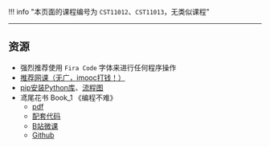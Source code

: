 !!! info "本页面的课程编号为 `CST11012`、`CST11013`，无类似课程"

---

## 资源
- 强烈推荐使用 `Fira Code` 字体来进行任何程序操作
- [推荐网课（无广，imooc打钱！）](https://www.imooc.com/learn/1261)  
- [pip安装Python库](../../技巧/pip安装Python库.md)、[流程图](../../技巧/流程图.md)
- 鸢尾花书 Book_1 《编程不难》  
    - [pdf](https://lz.qaiu.top/parser?url=https://cqu-openlib.lanzout.com/ifTOc1upbsbc)  
    - [配套代码](https://lz.qaiu.top/parser?url=https://cqu-openlib.lanzout.com/i4Wu51upbtsf)  
    - [B站微课](https://space.bilibili.com/513194466)  
    - [Github](https://github.com/Visualize-ML/Book1_Python-For-Beginners)  